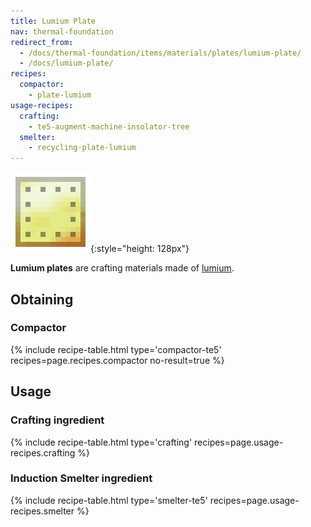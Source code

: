 ```yaml
---
title: Lumium Plate
nav: thermal-foundation
redirect_from:
  - /docs/thermal-foundation/items/materials/plates/lumium-plate/
  - /docs/lumium-plate/
recipes:
  compactor:
    - plate-lumium
usage-recipes:
  crafting:
    - te5-augment-machine-insolator-tree
  smelter:
    - recycling-plate-lumium
---
```


![Lumium plate](/assets/images/thermal-foundation/plate-lumium.png){:style="height: 128px"}


**Lumium plates** are crafting materials made of [lumium](/docs/thermal-foundation/lumium-ingot/).


Obtaining
---------

### Compactor
{% include recipe-table.html type='compactor-te5' recipes=page.recipes.compactor no-result=true %}


Usage
-----

### Crafting ingredient
{% include recipe-table.html type='crafting' recipes=page.usage-recipes.crafting %}

### Induction Smelter ingredient
{% include recipe-table.html type='smelter-te5' recipes=page.usage-recipes.smelter %}
